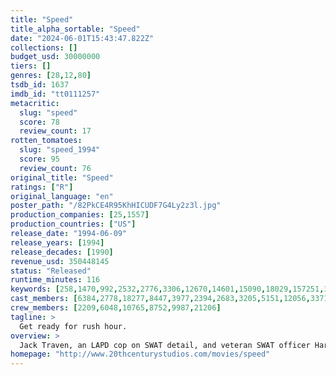 ```yaml
---
title: "Speed"
title_alpha_sortable: "Speed"
date: "2024-06-01T15:43:47.822Z"
collections: []
budget_usd: 30000000
tiers: []
genres: [28,12,80]
tsdb_id: 1637
imdb_id: "tt0111257"
metacritic:
  slug: "speed"
  score: 78
  review_count: 17
rotten_tomatoes:
  slug: "speed_1994"
  score: 95
  review_count: 76
original_title: "Speed"
ratings: ["R"]
original_language: "en"
poster_path: "/82PkCE4R95KhHICUDF7G4Ly2z3l.jpg"
production_companies: [25,1557]
production_countries: ["US"]
release_date: "1994-06-09"
release_years: [1994]
release_decades: [1990]
revenue_usd: 350448145
status: "Released"
runtime_minutes: 116
keywords: [258,1470,992,2532,2776,3306,12670,14601,15090,18029,157251,158774,167377,187270,188960,208319,234631,239253,270308,330094]
cast_members: [6384,2778,18277,8447,3977,2394,2683,3205,5151,12056,33712,52418,157048,2119353,1872781,161897,52801,104059,204749,271738,42308,43010,97446,83782,31028,53931,173177,167069,168881,173194,5047]
crew_members: [2209,6048,10765,8752,9987,21206]
tagline: >
  Get ready for rush hour.
overview: >
  Jack Traven, an LAPD cop on SWAT detail, and veteran SWAT officer Harry Temple thwart an extortionist-bomber's scheme for a $3 million ransom. As they corner the bomber, he flees and detonates a bomb vest, seemingly killing himself. Weeks later, Jack witnesses a mass transit city bus explode and nearby a pay phone rings. On the phone is that same bomber looking for vengeance and the money he's owed. He gives a personal challenge to Jack: a bomb is rigged on another city bus - if it slows down below 50 mph, it will explode - bad enough any day, but a nightmare in LA traffic. And that's just the beginning...
homepage: "http://www.20thcenturystudios.com/movies/speed"
---
```

